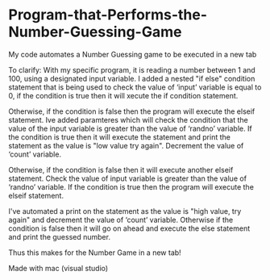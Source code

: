 # Program-that-Performs-the-Number-Guessing-Game
My code automates a Number Guessing game to be executed in a new tab
 
 
To clarify:
With my specific program, it is reading a number between 1 and 100, using a designated input variable. I added a nested "if else" condition statement that is being used to check the value of ‘input’ variable is equal to 0, if the condition is true then it will xecute the  if condition statement.

Otherwise, if the condition is false then the program will execute the elseif statement. Ive added paramteres which will check the condition that the value of the input variable is greater than the value of ‘randno’ variable. If the condition is true then it will execute the statement and print the statement as the value is "low  value try again". Decrement the value of ‘count’ variable.

Otherwise, if the condition is false then it will execute another elseif statement. Check the value of input variable is greater than the value of ‘randno’ variable. If the condition is true then the program will execute the elseif statement.

I've automated a print on the statement as the value is "high value, try again"  and decrement the value of ‘count’ variable. Otherwise if the condition is false then it will go on ahead and execute the else statement and print the guessed number.

Thus this makes for the Number Game in a new tab!

Made with mac (visual studio)

